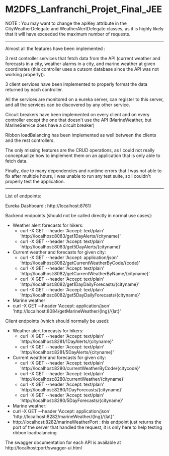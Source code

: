 # M2DFS_Lanfranchi_Projet_Final_JEE

NOTE : You may want to change the apiKey attribute in the CityWeatherDelegate and WeatherAlertDelegate classes, as it is highly likely that it will have exceeded the maximum number of requests. 

---------------------------------------------------------------------------------------------------------------------------------------------------------------------------------

Almost all the features have been implemented : 

3 rest controller services that fetch data from the API (current weather and forecasts in a city, weather alarms in a city, and marine weather at given coordinates (this controller uses a cutsom database since the API was not working properly)).

3 client services have been implemented to properly format the data returned by each controller.

All the services are monitored on a eureka server, can register to this server, and all the services can be discovered by any other service.

Circuit breakers have been implemented on every client and on every controller except the one that doesn't use the API (MarineWeather, but MarineService does have a circuit breaker)

Ribbon loadBalancing has been implemented as well between the clients and the rest controllers.

The only missing features are the CRUD operations, as I could not really conceptualize how to implement them on an application that is only able to fetch data.

Finally, due to many dependencies and runtime errors that I was not able to fix after multiple hours, I was unable to run any test suite, so I couldn't properly test the application.

---------------------------------------------------------------------------------------------------------------------------------------------------------------------------------

List of endpoints:

Eureka Dashboard : http://localhost:8761/

Backend endpoints (should not be called directly in normal use cases):
  - Weather alert forecasts for hikers:
      - curl -X GET --header 'Accept: text/plain' 'http://localhost:8083/get1DayAlerts/{cityname}'
      - curl -X GET --header 'Accept: text/plain' 'http://localhost:8083/get5DayAlerts/{cityname}'
  - Current weather and forecasts for given city:
    - curl -X GET --header 'Accept: application/json' 'http://localhost:8082/getCurrentWeatherByCode/{code}'
    - curl -X GET --header 'Accept: text/plain' 'http://localhost:8082/getCurrentWeatherByName/{cityname}'
    - curl -X GET --header 'Accept: text/plain' 'http://localhost:8082/get1DayDailyForecasts/{cityname}'
    - curl -X GET --header 'Accept: text/plain' 'http://localhost:8082/get5DayDailyForecasts/{cityname}'
  - Marine weather
   - curl -X GET --header 'Accept: application/json' 'http://localhost:8084/getMarineWeather/{lng}/{lat}'

Client endpoints (which should normally be used):
  - Weather alert forecasts for hikers:
      - curl -X GET --header 'Accept: text/plain' 'http://localhost:8281/1DayAlerts/{cityname}'
      - curl -X GET --header 'Accept: text/plain' 'http://localhost:8281/5DayAlerts/{cityname}'
  - Current weather and forecasts for given city:
    - curl -X GET --header 'Accept: text/plain' 'http://localhost:8280/currentWeatherByCode/{citycode}'
    - curl -X GET --header 'Accept: text/plain' 'http://localhost:8280/currentWeather/{cityname}'
    - curl -X GET --header 'Accept: text/plain' 'http://localhost:8280/1DayForecasts/{cityname}'
    - curl -X GET --header 'Accept: text/plain' 'http://localhost:8280/5DayForecasts/{cityname}'
  - Marine weather:
   - curl -X GET --header 'Accept: application/json' 'http://localhost:8282/marineWeather/{lng}/{lat}'
   - http://localhost:8282/marineWeatherPort : this endpoint just returns the port of the server that handled the request, it is only here to help testing ribbon loadbalancing


The swagger documentation for each API is available at http://localhost:port/swagger-ui.html






